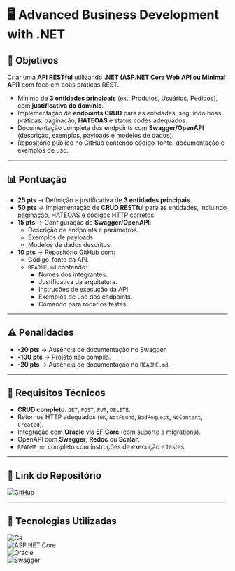 # 🖥️ **Advanced Business Development with .NET**

## 🔶 **Objetivos**
Criar uma **API RESTful** utilizando **.NET (ASP.NET Core Web API ou Minimal API)** com foco em boas práticas REST.

- Mínimo de **3 entidades principais** (ex.: Produtos, Usuários, Pedidos), com **justificativa do domínio**.  
- Implementação de **endpoints CRUD** para as entidades, seguindo boas práticas: paginação, **HATEOAS** e status codes adequados.  
- Documentação completa dos endpoints com **Swagger/OpenAPI** (descrição, exemplos, payloads e modelos de dados).  
- Repositório público no GitHub contendo código-fonte, documentação e exemplos de uso.  

---

## 📊 **Pontuação**
- **25 pts** → Definição e justificativa de **3 entidades principais**.  
- **50 pts** → Implementação de **CRUD RESTful** para as entidades, incluindo paginação, HATEOAS e códigos HTTP corretos.  
- **15 pts** → Configuração de **Swagger/OpenAPI**:  
  - Descrição de endpoints e parâmetros.  
  - Exemplos de payloads.  
  - Modelos de dados descritos.  
- **10 pts** → Repositório GitHub com:  
  - Código-fonte da API.  
  - `README.md` contendo:  
    - Nomes dos integrantes.  
    - Justificativa da arquitetura.  
    - Instruções de execução da API.  
    - Exemplos de uso dos endpoints.  
    - Comando para rodar os testes.  

---

## ⚠️ **Penalidades**
- **-20 pts** → Ausência de documentação no Swagger.  
- **-100 pts** → Projeto não compila.  
- **-20 pts** → Ausência de documentação no `README.md`.  

---

## 🔧 **Requisitos Técnicos**
- **CRUD completo**: `GET`, `POST`, `PUT`, `DELETE`.  
- Retornos HTTP adequados (`OK`, `NotFound`, `BadRequest`, `NoContent`, `Created`).  
- Integração com **Oracle** via **EF Core** (com suporte a migrations).  
- OpenAPI com **Swagger**, **Redoc** ou **Scalar**.  
- `README.md` completo com instruções de execução e testes.  

---

## 📂 **Link do Repositório**
[![GitHub](https://img.shields.io/badge/GitHub-Repositório-blue?style=flat-square&logo=github)](https://github.com/carmipa/challenge_2025_2_semestre_mottu_parte_1/tree/main/Advanced_Business_Development_with.NET)

---

## 🎨 **Tecnologias Utilizadas**
![C#](https://img.shields.io/badge/C%23-239120?style=flat-square&logo=csharp)  
![ASP.NET Core](https://img.shields.io/badge/ASP.NET%20Core-512BD4?style=flat-square&logo=dotnet)  
![Oracle](https://img.shields.io/badge/Oracle-F80000?style=flat-square&logo=oracle)  
![Swagger](https://img.shields.io/badge/Swagger-85EA2D?style=flat-square&logo=swagger)  
